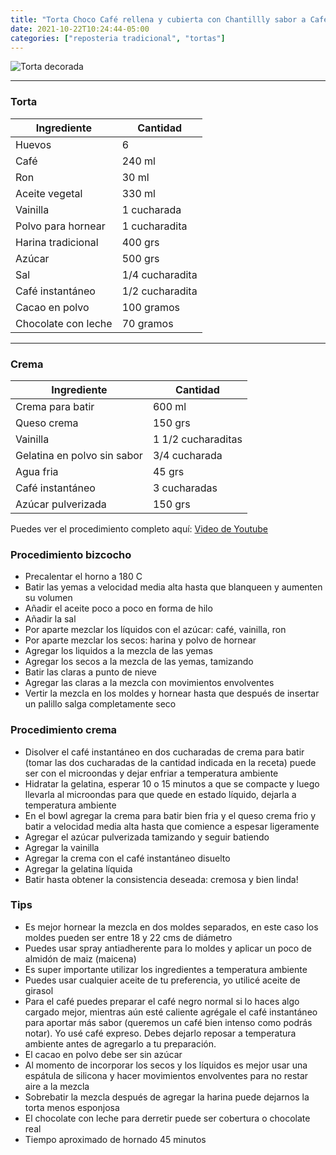 ```yaml
---
title: "Torta Choco Café rellena y cubierta con Chantillly sabor a Café"
date: 2021-10-22T10:24:44-05:00
categories: ["reposteria tradicional", "tortas"]
---
```

![Torta decorada](../../images/tortachococafeadornada.jpg)
___
### Torta

| Ingrediente | Cantidad |
| ----------- | ----------- |
| Huevos | 6 |
| Café | 240 ml |
| Ron | 30 ml |
| Aceite vegetal | 330 ml |
| Vainilla | 1 cucharada|
| Polvo para hornear | 1 cucharadita |
| Harina tradicional| 400 grs |
| Azúcar | 500 grs |
| Sal | 1/4 cucharadita |
| Café instantáneo| 1/2 cucharadita |
| Cacao en polvo| 100 gramos |
| Chocolate con leche| 70 gramos |
___

### Crema

| Ingrediente | Cantidad |
| ----------- | ----------- |
| Crema para batir | 600 ml|
| Queso crema | 150 grs |
| Vainilla | 1 1/2 cucharaditas |
| Gelatina en polvo sin sabor | 3/4 cucharada |
| Agua fria | 45 grs |
| Café instantáneo | 3 cucharadas |
| Azúcar pulverizada | 150 grs |

Puedes ver el procedimiento completo aquí: [Video de Youtube](https://youtu.be/n4RQmWyIW0s)

### Procedimiento bizcocho
- Precalentar el horno a 180 C
- Batir las yemas a velocidad media alta hasta que blanqueen y aumenten su volumen
- Añadir el aceite poco a poco en forma de hilo
- Añadir la sal
- Por aparte mezclar los líquidos con el azúcar: café, vainilla, ron
- Por aparte mezclar los secos: harina y polvo de hornear
- Agregar los liquidos a la mezcla de las yemas
- Agregar los secos a la mezcla de las yemas, tamizando 
- Batir las claras a punto de nieve
- Agregar las claras a la mezcla con movimientos envolventes
- Vertir la mezcla en los moldes y hornear hasta que después de insertar un palillo salga completamente seco

### Procedimiento crema
- Disolver el café instantáneo en dos cucharadas de crema para batir (tomar las dos cucharadas de la cantidad indicada en la receta) puede ser con el microondas y dejar enfriar a temperatura ambiente
- Hidratar la gelatina, esperar 10 o 15 minutos a que se compacte y luego llevarla al microondas para que quede en estado líquido, dejarla a temperatura ambiente
- En el bowl agregar la crema para batir bien fria y el queso crema frio y batir a velocidad media alta hasta que comience a espesar ligeramente
- Agregar el azúcar pulverizada tamizando y seguir batiendo
- Agregar la vainilla
- Agregar la crema con el café instantáneo disuelto
- Agregar la gelatina líquida
- Batir hasta obtener la consistencia deseada: cremosa y bien linda!

### Tips
- Es mejor hornear la mezcla en dos moldes separados, en este caso los moldes pueden ser entre 18 y 22 cms de diámetro
- Puedes usar spray antiadherente para lo moldes y aplicar un poco de almidón de maiz (maicena)
- Es super importante utilizar los ingredientes a temperatura ambiente
- Puedes usar cualquier aceite de tu preferencia, yo utilicé aceite de girasol
- Para el café puedes preparar el café negro normal si lo haces algo cargado mejor, mientras aún esté caliente agrégale el café instantáneo para aportar más sabor (queremos un café bien intenso como podrás notar). Yo usé café expreso. Debes dejarlo reposar a temperatura ambiente antes de agregarlo a tu preparación.
- El cacao en polvo debe ser sin azúcar
- Al momento de incorporar los secos y los líquidos es mejor usar una espátula de silicona y hacer movimientos envolventes para no restar aire a la mezcla
- Sobrebatir la mezcla después de agregar la harina puede dejarnos la torta menos esponjosa 
- El chocolate con leche para derretir puede ser cobertura o chocolate real
- Tiempo aproximado de hornado 45 minutos
